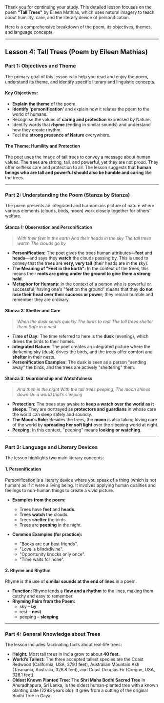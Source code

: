 Thank you for continuing your study. This detailed lesson focuses on the poem **"Tall Trees"** by Eileen Mathias, which uses natural imagery to teach about humility, care, and the literary device of personification.

Here is a comprehensive breakdown of the poem, its objectives, themes, and language concepts:

***

## Lesson 4: Tall Trees (Poem by Eileen Mathias)

### Part 1: Objectives and Theme

The primary goal of this lesson is to help you read and enjoy the poem, understand its theme, and identify specific literary and linguistic concepts.

#### Key Objectives:
*   **Explain the theme** of the poem.
*   **Identify 'personification'** and explain how it relates the poem to the world of humans.
*   Recognise the values of **caring and protection** expressed by Nature.
*   Identify words that **rhyme** (ending in similar sounds) and understand how they create rhythm.
*   Feel the **strong presence of Nature** everywhere.

#### The Theme: Humility and Protection
The poet uses the image of tall trees to convey a message about human values. The trees are strong, tall, and powerful, yet they are not proud. They offer selfless care and protection to all. The lesson suggests that **human beings who are tall and powerful should also be humble and caring** like the trees.

***

### Part 2: Understanding the Poem (Stanza by Stanza)

The poem presents an integrated and harmonious picture of nature where various elements (clouds, birds, moon) work closely together for others' welfare.

#### Stanza 1: Observation and Personification
> *With their feet in the earth*
> *And their heads in the sky*
> *The tall trees watch*
> *The clouds go by*

*   **Personification:** The poet gives the trees human attributes—**feet** and **heads**—and says they **watch** the clouds passing by. This is used to convey that the trees are **very, very tall** (their heads are in the sky).
*   **The Meaning of "Feet in the Earth":** In the context of the trees, this means their **roots are going under the ground to give them a strong hold**.
*   **Metaphor for Humans:** In the context of a person who is powerful or successful, having one's "feet on the ground" means that they **do not lose their head over their success or power**; they remain humble and remember they are ordinary.

#### Stanza 2: Shelter and Care
> *When the dusk sends quickly*
> *The birds to rest*
> *The tall trees shelter them*
> *Safe in a nest*

*   **Time of Day:** The time referred to here is the **dusk** (evening), which drives the birds to their homes.
*   **Integrated Nature:** The poet creates an integrated picture where the darkening sky (dusk) drives the birds, and the trees offer comfort and **shelter** in their nests.
*   **Personification Examples:** The dusk is seen as a person "sending away" the birds, and the trees are actively "sheltering" them.

#### Stanza 3: Guardianship and Watchfulness
> *And then in the night*
> *With the tall trees peeping,*
> *The moon shines down*
> *On a world that’s sleeping*

*   **Protection:** The trees stay awake to **keep a watch over the world as it sleeps**. They are portrayed as **protectors and guardians** in whose care the world can sleep safely and soundly.
*   **The Moon’s Role:** Besides the trees, the **moon** is also taking loving care of the world by **spreading her soft light** over the sleeping world at night.
*   **Peeping:** In this context, "peeping" means **looking or watching**.

***

### Part 3: Language and Literary Devices

The lesson highlights two main literary concepts:

#### 1. Personification
Personification is a literary device where you speak of a thing (which is not human) as if it were a living being. It involves applying human qualities and feelings to non-human things to create a vivid picture.

*   **Examples from the poem:**
    *   Trees have **feet** and **heads**.
    *   Trees **watch** the clouds.
    *   Trees **shelter** the birds.
    *   Trees are **peeping** in the night.

*   **Common Examples (for practice):**
    *   "Books are our best friends".
    *   "Love is blind/divine".
    *   "Opportunity knocks only once".
    *   "Time waits for none".

#### 2. Rhyme and Rhythm
Rhyme is the use of **similar sounds at the end of lines** in a poem.

*   **Function:** Rhyme lends a **flow and a rhythm** to the lines, making them catchy and easy to remember.
*   **Rhyming Pairs from the Poem:**
    *   sky – **by**
    *   rest – **nest**
    *   peeping – **sleeping**

***

### Part 4: General Knowledge about Trees

The lesson includes fascinating facts about real-life trees:

*   **Height:** Most tall trees in India grow to about **40 feet**.
*   **World’s Tallest:** The three accepted tallest species are the Coast Redwood (California, USA, 379.1 feet), Australian Mountain Ash (Tasmania, Australia, 326.8 feet), and Coast Douglas Fir (Oregon, USA, 326.1 feet).
*   **Oldest Known Planted Tree:** The **Shri Maha Bodhi Sacred Tree** in Anuradhapura, Sri Lanka, is the oldest human-planted tree with a known planting date (2293 years old). It grew from a cutting of the original Bodhi Tree in Gaya.